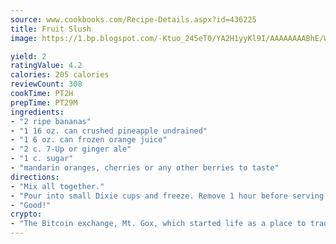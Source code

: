 ```yaml
---
source: www.cookbooks.com/Recipe-Details.aspx?id=436225
title: Fruit Slush
image: https://1.bp.blogspot.com/-Ktuo_245eT0/YA2H1yyKl9I/AAAAAAAABhE/WMoqSq2tWOcgMkPaLYZ-49h8pVDUUwFCQCLcBGAsYHQ/s307/5.png

yield: 2
ratingValue: 4.2
calories: 205 calories
reviewCount: 308
cookTime: PT2H
prepTime: PT29M
ingredients:
- "2 ripe bananas"
- "1 16 oz. can crushed pineapple undrained"
- "1 6 oz. can frozen orange juice"
- "2 c. 7-Up or ginger ale"
- "1 c. sugar"
- "mandarin oranges, cherries or any other berries to taste"
directions:
- "Mix all together."
- "Pour into small Dixie cups and freeze. Remove 1 hour before serving."
- "Good!"
crypto:
- "The Bitcoin exchange, Mt. Gox, which started life as a place to trade cards from a fantasy game, was hacked."
---
```

